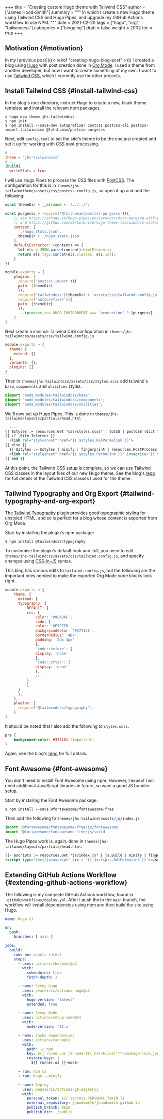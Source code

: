 +++
title = "Creating custom Hugo theme with Tailwind CSS"
author = ["James Hood-Smith"]
summary = """
  In which I create a new Hugo theme using Tailwind CSS and Hugo Pipes, and upgrade
  my GitHub Actions workflow to use NPM.
  """
date = 2021-02-20
tags = ["hugo", "org", "tailwindcss"]
categories = ["blogging"]
draft = false
weight = 2002
toc = true
+++

## Motivation {#motivation}

In my [previous post]({{< relref "creating-hugo-blog-post" >}}) I created a blog using [Hugo](https://gohugo.io) with post creation done in
[Org Mode](https://orgmode.org). I used a theme from another developer, but now I want to create
something of my own. I want to use [Tailwind CSS](https://tailwindcss.com), which I currently use for
other projects.


## Install Tailwind CSS {#install-tailwind-css}

In the blog's root directory, instruct Hugo to create a new, blank theme
template and install the relevant npm packages.

```shell
$ hugo new theme jhs-tailwindcss
$ npm init
$ npm install --save-dev autoprefixer postcss postcss-cli postcss-import tailwindcss @fullhuman/postcss-purgecss
```

Next, edit `config.toml` to set the site's theme to be the one just created and
set it up for working with CSS post processing.

```toml
# ...
theme = "jhs-tailwindcss"
# ...
[build]
  writeStats = true
```

I will use Hugo Pipes to process the CSS files with [PostCSS](https://postcss.org). The configuration
for this is in `themes/jhs-tailwindtheme/assets/css/postcss.config.js`, so
open it up and add the following:

```js
const themeDir = __dirname + '/../../';

const purgecss = require('@fullhuman/postcss-purgecss')({
    // see https://gohugo.io/hugo-pipes/postprocess/#css-purging-with-postcss
    // and https://github.com/dirkolbrich/hugo-theme-tailwindcss-starter
    content: [
      './hugo_stats.json',
      themeDir + '/hugo_stats.json'
    ],
    defaultExtractor: (content) => {
      let els = JSON.parse(content).htmlElements;
      return els.tags.concat(els.classes, els.ids);
    }
})

module.exports = {
    plugins: [
      require('postcss-import')({
	  path: [themeDir]
      }),
      require('tailwindcss')(themeDir + 'assets/css/tailwind.config.js'),
      require('autoprefixer')({
	  path: [themeDir]
      }),
      ...(process.env.HUGO_ENVIRONMENT === 'production' ? [purgecss] : [])
    ]
}
```

Next create a minimal Tailwind CSS configuration in
`themes/jhs-tailwindcss/assets/css/tailwind.config.js`

```js
module.exports = {
  theme: {
    extend: {}
  },
  variants: {},
  plugins: []
}
```

Then in `themes/jhs-tailwindcss/assets/css/styles.scss` add tailwind's `base`,
`components` and `utilities` styles.

```scss
@import "node_modules/tailwindcss/base";
@import "node_modules/tailwindcss/components";
@import "node_modules/tailwindcss/utilities";
```

We'll now set up Hugo Pipes. This is done in `themes/jhs-tailwind/layouts/partials/head.html`

```html
  ...
{{ $styles := resources.Get "css/styles.scss" | toCSS | postCSS (dict "config" "./assets/css/postcss.config.js") }}
{{ if .Site.IsServer }}
  <link rel="stylesheet" href="{{ $styles.RelPermalink }}">
{{ else }}
  {{ $styles := $styles | minify | fingerprint | resources.PostProcess }}
  <link rel="stylesheet" href="{{ $styles.Permalink }}" integrity="{{ $styles.Data.Integrity }}">
{{ end }}
```

At this point, the Tailwind CSS setup is complete, so we can use Tailwind CSS
classes in the layout files of our new Hugo theme. See the blog's [repo](https://github.com/jhoodsmith/blog-source) for full
details of the Tailwind CSS classes I used for the theme.


## Tailwind Typography and Org Export {#tailwind-typography-and-org-export}

The [Tailwind Typography](https://github.com/tailwindlabs/tailwindcss-typography) plugin provides good typographic styling for unstyled HTML,
and so is perfect for a blog whose content is exported from Org Mode.

Start by installing the plugin's npm package:

```shell
$ npm install @tailwindcss/typography
```

To customise the plugin's default look-and-full, you need to edit
`themes/jhs-tailwindcss/assets/css/tailwind.config.js`, and specify changes
using [CSS-in-JS](https://tailwindcss.com/docs/plugins#css-in-js-syntax) syntax.

This blog has various edits to `tailwind.config.js`, but the following are the
important ones needed to make the exported Org Mode code blocks look right.

```js
module.exports = {
    theme: {
      extend: {
	  typography: {
	      DEFAULT: {
		  css: {
		      color: '#9CA3AF',
		      code: {
			  color: '#E5E7EB',
			  backgroundColor: '#374151',
			  borderRadius: '4px',
			  padding: '2px 3px'
		      },
		      'code::before': {
			  display: 'none'
		      },
		      'code::after': {
			  display: 'none'
		      },
		      // ...
		  },
	      },
	  }
      },
    },
    plugins: [
      require('@tailwindcss/typography'),
    ]
}
```

It should be noted that I also add the following to `styles.scss`.

```scss
pre {
    background-color: #374151 !important;
}
```

Again, see the blog's [repo](https://github.com/jhoodsmith/blog-source) for full details.


## Font Awesome {#font-awesome}

You don't need to install Font Awesome using npm. However, I expect I will need
additional JavaScript libraries in future, so want a good JS bundler setup.

Start by installing the Font Awesome package:

```shell
$ npm install --save @fortawesome/fontawesome-free
```

Then add the following to `themes/jhs-tailwind/assets/js/index.js`

```js
import '@fortawesome/fontawesome-free/js/fontawesome'
import '@fortawesome/fontawesome-free/js/solid'
```

The Hugo Pipes work is, again, done in `themes/jhs-tailwind/layouts/partials/head.html`:

```html
{{- $scripts := resources.Get "js/index.js" | js.Build | minify | fingerprint }}
<script type="text/javascript" src = '{{ $scripts.RelPermalink }}'></script>
```


## Extending GitHub Actions Workflow {#extending-github-actions-workflow}

The following is my complete GitHub Actions workflow, found in
`.github/workflows/deploy.yml`. After I push the to the `main` branch, the
workflow will install dependencies using npm and then build the site using Hugo.

```yaml
name: hugo CI

on:
  push:
    branches: [ main ]

jobs:
  build:
    runs-on: ubuntu-latest
    steps:
      - uses: actions/checkout@v2
        with:
          submodules: true 
          fetch-depth: 1   

      - name: Setup Hugo
        uses: peaceiris/actions-hugo@v2
        with:
          hugo-version: 'latest'
          extended: true

      - name: Setup Node
        uses: actions/setup-node@v1
        with:
          node-version: '12.x'

      - name: Cache dependencies
        uses: actions/cache@v1
        with:
          path: ~/.npm
          key: ${{ runner.os }}-node-${{ hashFiles('**/package-lock.json') }}
          restore-keys: |
            ${{ runner.os }}-node-

      - run: npm ci
      - run: hugo --minify

      - name: Deploy
        uses: peaceiris/actions-gh-pages@v3
        with:
          personal_token: ${{ secrets.PERSONAL_TOKEN }}
          external_repository: jhoodsmith/jhoodsmith.github.io
          publish_branch: main
          publish_dir: ./public
```
